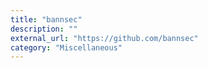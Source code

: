 ```yaml
---
title: "bannsec"
description: ""
external_url: "https://github.com/bannsec"
category: "Miscellaneous"
---
```

